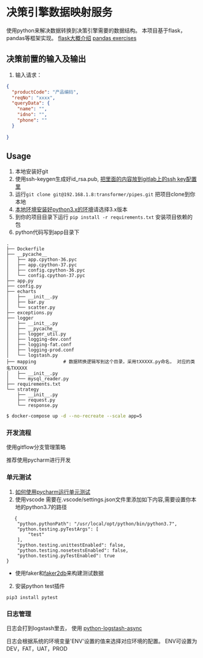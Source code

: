 # 决策引擎数据映射服务
使用python来解决数据转换到决策引擎需要的数据结构。 本项目基于flask，pandas等框架实现。
[flask大概介绍](https://www.cnblogs.com/franknihao/p/7118469.html)
[pandas exercises](https://github.com/guipsamora/pandas_exercises)


## 决策前置的输入及输出
1. 输入请求：
```json
{
  "productCode": "产品编码",
  "reqNo": "xxxx",
  "queryData": {
    "name": "",
    "idno": "",
    "phone": ""
  }
   
}

```

## Usage

1. 本地安装好git
2. 使用ssh-keygen生成好id_rsa.pub, [把里面的内容放到gitlab上的ssh key配置里](https://www.jianshu.com/p/4f5cb637eff7)
3. 运行`git clone git@192.168.1.8:transformer/pipes.git` 把项目clone到你本地
4. [本地环境安装好python3.x的环境](https://www.anaconda.com/distribution/)请选择3.x版本
5. 到你的项目目录下运行 `pip install -r requirements.txt` 安装项目依赖的包
6. python代码写到app目录下
```
.
├── Dockerfile
├── __pycache__
│   ├── app.cpython-36.pyc
│   ├── app.cpython-37.pyc
│   ├── config.cpython-36.pyc
│   └── config.cpython-37.pyc
├── app.py
├── config.py
├── echarts
│   ├── __init__.py
│   ├── bar.py
│   └── scatter.py
├── exceptions.py
├── logger
│   ├── __init__.py
│   ├── __pycache__
│   ├── logger_util.py
│   ├── logging-dev.conf
│   ├── logging-fat.conf
│   ├── logging-prod.conf
│   └── logstash.py
├── mapping          # 数据转换逻辑写到这个目录，采用tXXXXX.py命名， 对应的类名TXXXXX
│   ├── __init__.py
│   └── mysql_reader.py
├── requirements.txt
└── strategy
    ├── __init__.py
    ├── request.py
    └── response.py
```
   
```bash
$ docker-compose up -d --no-recreate --scale app=5
```

### 开发流程
使用gitflow分支管理策略

推荐使用pycharm进行开发


### 单元测试
1. [如何使用pycharm运行单元测试](https://blog.csdn.net/chenmozhe22/article/details/81700504)
1. 使用vscode 需要在.vscode/settings.json文件里添加如下内容,需要设置你本地的python3.7的路径
```
   {
    "python.pythonPath": "/usr/local/opt/python/bin/python3.7",
    "python.testing.pyTestArgs": [
        "test"
    ],
    "python.testing.unittestEnabled": false,
    "python.testing.nosetestsEnabled": false,
    "python.testing.pyTestEnabled": true
}
```

* 使用faker和[faker2db](https://github.com/emirozer/fake2db)来构建测试数据

2. 安装python test插件

`pip3 install pytest`
### 日志管理
日志会打到logstash里去， 使用 [python-logstash-async](https://python-logstash-async.readthedocs.io/en/stable/config.html)

日志会根据系统的环境变量'ENV'设置的值来选择对应环境的配置。
ENV可设置为 DEV，FAT，UAT，PROD